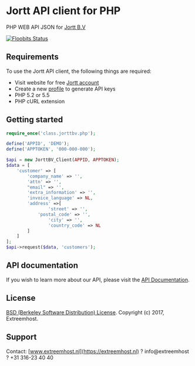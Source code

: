 # Jortt API client for PHP
PHP WEB API JSON for [Jortt B.V](https://jortt.nl)

[![Floobits Status](https://floobits.com/Extreemhost/JORTTBV-PHP-WEB-API.svg)](https://floobits.com/Extreemhost/JORTTBV-PHP-WEB-API/redirect)

## Requirements ##
To use the Jortt API client, the following things are required:

+ Visit website for free [Jortt account](https://app.jortt.nl/aanmelden/gratis)
+ Create a new [profile](https://app.jortt.nl/profile/api) to generate API keys
+ PHP 5.2 or 5.5
+ PHP cURL extension

## Getting started ##

```php
require_once('class.jorttbv.php'); 

define('APPID', 'DEMO');
define('APPTOKEN', '000-000-000');

$api = new JorttBV_Client(APPID, APPTOKEN);
$data = [
	'customer' => [
		'company_name' => '',
		'attn' => '',
		"email" => '',
		'extra_information' => '',
		'invoice_language' => NL,
		'address' =>[
		        'street' => '',
			'postal_code' => '',
        		'city' => '',
        		'country_code' => NL
		]
	]
];
$api->request($data, 'customers');
```

## API documentation ##
If you wish to learn more about our API, please visit the [API Documentation](https://app.jortt.nl/api-documentatie).

## License ##

[BSD (Berkeley Software Distribution) License](https://opensource.org/licenses/bsd-license.php). Copyright (c) 2017, Extreemhost.

## Support ##
 Contact: [www.extreemhost.nl](https://extreemhost.nl) ? info@extreemhost ? +31 316-23 40 40